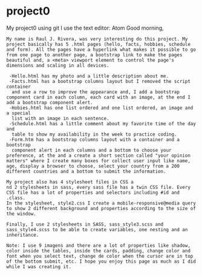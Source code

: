 # project0
My project0 using git
I use the text editor: Atom
  Good morning,

    My name is Raul J. Rivera, was very interesting do this project. My project basically has 5 .html pages (hello, facts, hobbies, schedule and form). All the pages have a hyperlink what makes it possible to go from one page to another page, a bootstrap link to make the pages beautiful and, a <meta> viewport element to control the page's dimensions and scaling in all devices.

     -Hello.html has my photo and a little description about me.
     -Facts.html has a bootstrap columns layout but I removed the script container
      and use a row to improve the appearance and, I add a bootstrap component card in each column, each card with an image, at the end I add a bootstrap component alert.  
     -Hobies.html has one list ordered and one list ordered, an image and a special
      list with an image in each sentence.
     -Schedule.html has a little comment about my favorite time of the day and
      table to show my availability in the week to practice coding.
     -Form.htm has a bootstrap columns layout with a container and a bootstrap
      component alert in each columns and a bottom to choose your preference, at the and a create a short section called "your opinion matters" where I create many boxes for collect user input like name, age, display a browser to choose, select your country from a 200 different countries and a bottom to submit the information.

    My project also has 4 stylesheet files in CSS a
    nd 2 stylesheets in sass, every sass file has a twin CSS file. Every CSS file has a lot of properties and selectors including #id and .class.
    In the stylesheet, style2.css I create a mobile-responsive@media query to show 2 different background and properties according to the size of the window.

    Finally, I use 2 stylesheets in SASS, sass_style3.scss and sass_style4.scss to be able to create variables, one nesting and an inheritance.

    Note: I use 9 imagens and there are a lot of properties like shadow, color inside the tables, inside the cards, padding, change color and font when you select text, change de color when the cursor are in top of the bottom submit, etc. I hope you enjoy this page as much as I did while I was creating it.
